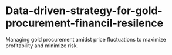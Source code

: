 # Data-driven-strategy-for-gold-procurement-financil-resilence
Managing gold procurement amidst price fluctuations to maximize profitability and minimize risk.
